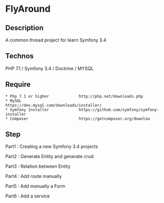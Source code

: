 # FlyAround


## Description

A common thread  project for learn Symfony 3.4 

## Technos

PHP 7.1 / Symfony 3.4 / Doctrine / MYSQL

## Require
    
    * Php 7.1 or higher             http://php.net/downloads.php
    * MySQL                         https://dev.mysql.com/downloads/installer/
    * Symfony Installer             https://github.com/symfony/symfony-installer
    * Composer                      https://getcomposer.org/downloa

## Step

Part1 : Creating a new Symfony 3.4 projects

Part2 : Generate Entity and generate crud

Part3 : Relation between Entity

Part4 : Add route manually 

Part5 : Add manually a Form 

Part6 : Add a service 